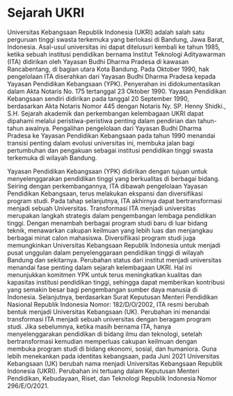 # Sejarah UKRI

Universitas Kebangsaan Republik Indonesia (UKRI) adalah salah satu perguruan tinggi swasta terkemuka yang berlokasi di Bandung, Jawa Barat, Indonesia. Asal-usul universitas ini dapat ditelusuri kembali ke tahun 1985, ketika sebuah institusi pendidikan bernama Institut Teknologi Adityawarman (ITA) didirikan oleh Yayasan Budhi Dharma Pradesa di kawasan Rancabentang, di bagian utara Kota Bandung. Pada Oktober 1990, hak pengelolaan ITA diserahkan dari Yayasan Budhi Dharma Pradesa kepada Yayasan Pendidikan Kebangsaan (YPK). Penyerahan ini didokumentasikan dalam Akta Notaris No. 175 tertanggal 23 Oktober 1990. Yayasan Pendidikan Kebangsaan sendiri didirikan pada tanggal 20 September 1990, berdasarkan Akta Notaris Nomor 445 dengan Notaris Ny. SP. Henny Shidki., S.H. Sejarah akademik dan perkembangan kelembagaan UKRI dapat dipahami melalui peristiwa-peristiwa penting dalam pendirian dan tahun-tahun awalnya. Pengalihan pengelolaan dari Yayasan Budhi Dharma Pradesa ke Yayasan Pendidikan Kebangsaan pada tahun 1990 menandai transisi penting dalam evolusi universitas ini, membuka jalan bagi pertumbuhan dan pengakuan sebagai institusi pendidikan tinggi swasta terkemuka di wilayah Bandung.

Yayasan Pendidikan Kebangsaan (YPK) didirikan dengan tujuan untuk menyelenggarakan pendidikan tinggi yang berkualitas di berbagai bidang. Seiring dengan perkembangannya, ITA dibawah pengelolaan Yayasan Pendidikan Kebangsaan, terus melakukan ekspansi dan diversifikasi program studi. Pada tahap selanjutnya, ITA akhirnya dapat bertransformasi menjadi sebuah Universitas. Transformasi ITA menjadi universitas merupakan langkah strategis dalam pengembangan lembaga pendidikan tinggi. Dengan menambah berbagai program studi baru di luar bidang teknik, menawarkan cakupan keilmuan yang lebih luas dan menjangkau berbagai minat calon mahasiswa. Diversifikasi program studi juga memungkinkan Universitas Kebangsaan Republik Indonesia untuk menjadi pusat unggulan dalam penyelenggaraan pendidikan tinggi di wilayah Bandung dan sekitarnya. Perubahan status dari institut menjadi universitas menandai fase penting dalam sejarah kelembagaan UKRI. Hal ini menunjukkan komitmen YPK untuk terus meningkatkan kualitas dan kapasitas institusi pendidikan tinggi, sehingga dapat memberikan kontribusi yang semakin besar bagi pengembangan sumber daya manusia di Indonesia. Selanjutnya, berdasarkan Surat Keputusan Menteri Pendidikan Nasional Republik Indonesia Nomor: 182/D/O/2002, ITA resmi berubah bentuk menjadi Universitas Kebangsaan (UK). Perubahan ini menandai transformasi ITA menjadi sebuah universitas dengan beragam program studi. Jika sebelumnya, ketika masih bernama ITA, hanya menyelenggarakan pendidikan di bidang ilmu dan teknologi, setelah bertransformasi kemudian memperluas cakupan keilmuan dengan membuka program studi di bidang ekonomi, sosial, dan humaniora. Guna lebih menekankan pada identitas kebangsaan, pada Juni 2021 Universitas Kebangsaan (UK) berubah nama menjadi Universitas Kebangsaan Republik Indonesia (UKRI). Perubahan ini tertuang dalam Keputusan Menteri Pendidikan, Kebudayaan, Riset, dan Teknologi Republik Indonesia Nomor 296/E/O/2021.
